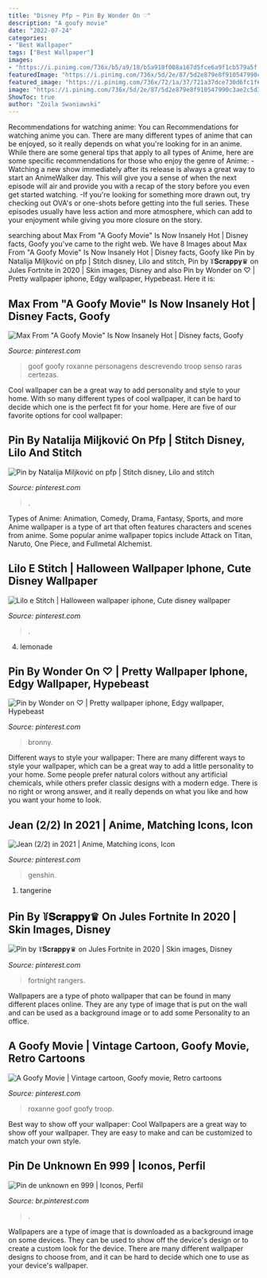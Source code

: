 ```yaml
---
title: "Disney Pfp ~ Pin By Wonder On ♡"
description: "A goofy movie"
date: "2022-07-24"
categories:
- "Best Wallpaper"
tags: ["Best Wallpaper"]
images:
- "https://i.pinimg.com/736x/b5/a9/18/b5a918f008a167d5fce6a9f1cb579a5f.jpg"
featuredImage: "https://i.pinimg.com/736x/5d/2e/87/5d2e879e8f910547990c3ae2c5d3fa43.jpg"
featured_image: "https://i.pinimg.com/736x/72/1a/37/721a37dce730d6fc1f66af5910235d6c.jpg"
image: "https://i.pinimg.com/736x/5d/2e/87/5d2e879e8f910547990c3ae2c5d3fa43.jpg"
ShowToc: true
author: "Zoila Swaniawski"
---
```



Recommendations for watching anime: You can
Recommendations for watching anime you can. There are many different types of anime that can be enjoyed, so it really depends on what you're looking for in an anime. While there are some general tips that apply to all types of Anime, here are some specific recommendations for those who enjoy the genre of Anime: 
-Watching a new show immediately after its release is always a great way to start an AnimeWalker day. This will give you a sense of when the next episode will air and provide you with a recap of the story before you even get started watching. 
-If you're looking for something more drawn out, try checking out OVA's or one-shots before getting into the full series. These episodes usually have less action and more atmosphere, which can add to your enjoyment while giving you more closure on the story.

	

		
searching about Max From &quot;A Goofy Movie&quot; Is Now Insanely Hot | Disney facts, Goofy you've came to the right web. We have 8 Images about Max From &quot;A Goofy Movie&quot; Is Now Insanely Hot | Disney facts, Goofy like Pin by Natalija Miljković on pfp | Stitch disney, Lilo and stitch, Pin by ꒦𝐒𝐜𝐫𝐚𝐩𝐩𝐲♛ on Jules Fortnite in 2020 | Skin images, Disney and also Pin by Wonder on ♡ | Pretty wallpaper iphone, Edgy wallpaper, Hypebeast. Here it is:
		
    
## Max From &quot;A Goofy Movie&quot; Is Now Insanely Hot | Disney Facts, Goofy

<img loading=lazy src="https://i.pinimg.com/736x/24/d1/7e/24d17ec42ac5344eb18eef4509cad58b--grandmother-willow-grandmothers.jpg" onerror="this.onerror=null;this.src='https://tse1.mm.bing.net/th?id=OIP.XZlDNfdZ_o04t8XDn8uJ0wEsCW&amp;pid=15.1';" alt="Max From &quot;A Goofy Movie&quot; Is Now Insanely Hot | Disney facts, Goofy">

_Source: pinterest.com_

>goof goofy roxanne personagens descrevendo troop senso raras certezas. 

	

Cool wallpaper can be a great way to add personality and style to your home. With so many different types of cool wallpaper, it can be hard to decide which one is the perfect fit for your home. Here are five of our favorite options for cool wallpaper: 

    
## Pin By Natalija Miljković On Pfp | Stitch Disney, Lilo And Stitch

<img loading=lazy src="https://i.pinimg.com/736x/93/c2/bd/93c2bdbf8acb9f701297f4faa6c15199.jpg" onerror="this.onerror=null;this.src='https://tse3.mm.bing.net/th?id=OIP.QnFhJSAHI1BmUCnI9NEg_gHaNJ&amp;pid=15.1';" alt="Pin by Natalija Miljković on pfp | Stitch disney, Lilo and stitch">

_Source: pinterest.com_

>. 

	

Types of Anime: Animation, Comedy, Drama, Fantasy, Sports, and more
Anime wallpaper is a type of art that often features characters and scenes from anime. Some popular anime wallpaper topics include Attack on Titan, Naruto, One Piece, and Fullmetal Alchemist.

    
## Lilo E Stitch | Halloween Wallpaper Iphone, Cute Disney Wallpaper

<img loading=lazy src="https://i.pinimg.com/736x/bb/50/31/bb503140215b151990b81e0481739957.jpg" onerror="this.onerror=null;this.src='https://tse1.mm.bing.net/th?id=OIP.c1fbRfndvjokJ44MQeG8YAHaMu&amp;pid=15.1';" alt="Lilo e Stitch | Halloween wallpaper iphone, Cute disney wallpaper">

_Source: pinterest.com_

>. 

	

4. lemonade 

    
## Pin By Wonder On ♡ | Pretty Wallpaper Iphone, Edgy Wallpaper, Hypebeast

<img loading=lazy src="https://i.pinimg.com/736x/4a/f5/be/4af5bef80398056e1ca5e6740b2dfca2.jpg" onerror="this.onerror=null;this.src='https://tse3.mm.bing.net/th?id=OIP.4BDkajKuJQcWWPlAaOewVAHaM6&amp;pid=15.1';" alt="Pin by Wonder on ♡ | Pretty wallpaper iphone, Edgy wallpaper, Hypebeast">

_Source: pinterest.com_

>bronny. 

	

Different ways to style your wallpaper:
There are many different ways to style your wallpaper, which can be a great way to add a little personality to your home. Some people prefer natural colors without any artificial chemicals, while others prefer classic designs with a modern edge. There is no right or wrong answer, and it really depends on what you like and how you want your home to look.

    
## Jean (2/2) In 2021 | Anime, Matching Icons, Icon

<img loading=lazy src="https://i.pinimg.com/736x/5d/2e/87/5d2e879e8f910547990c3ae2c5d3fa43.jpg" onerror="this.onerror=null;this.src='https://tse1.mm.bing.net/th?id=OIP.Y7Hn44UTxzUml6seNPOfzgHaHa&amp;pid=15.1';" alt="Jean (2/2) in 2021 | Anime, Matching icons, Icon">

_Source: pinterest.com_

>genshin. 

	

1. tangerine 

    
## Pin By ꒦𝐒𝐜𝐫𝐚𝐩𝐩𝐲♛ On Jules Fortnite In 2020 | Skin Images, Disney

<img loading=lazy src="https://i.pinimg.com/736x/40/66/f3/4066f36d05c8ade0ce29653ef0d87c82.jpg" onerror="this.onerror=null;this.src='https://tse2.mm.bing.net/th?id=OIP.lO-zOOiL1PG8QuDXT7EbFQHaHa&amp;pid=15.1';" alt="Pin by ꒦𝐒𝐜𝐫𝐚𝐩𝐩𝐲♛ on Jules Fortnite in 2020 | Skin images, Disney">

_Source: pinterest.com_

>fortnight rangers. 

	



Wallpapers are a type of photo wallpaper that can be found in many different places online. They are any type of image that is put on the wall and can be used as a background image or to add some Personality to an office.

    
## A Goofy Movie | Vintage Cartoon, Goofy Movie, Retro Cartoons

<img loading=lazy src="https://i.pinimg.com/736x/72/1a/37/721a37dce730d6fc1f66af5910235d6c.jpg" onerror="this.onerror=null;this.src='https://tse1.mm.bing.net/th?id=OIP.MGKIKhrUlvp6_qfmQHeKnwHaD_&amp;pid=15.1';" alt="A Goofy Movie | Vintage cartoon, Goofy movie, Retro cartoons">

_Source: pinterest.com_

>roxanne goof goofy troop. 

	

Best way to show off your wallpaper:
Cool Wallpapers are a great way to show off your wallpaper. They are easy to make and can be customized to match your own style.

    
## Pin De Unknown En 999 | Iconos, Perfil

<img loading=lazy src="https://i.pinimg.com/736x/b5/a9/18/b5a918f008a167d5fce6a9f1cb579a5f.jpg" onerror="this.onerror=null;this.src='https://tse3.mm.bing.net/th?id=OIP.Tc4p-g5Du3Onu7ad1GxjJwHaHa&amp;pid=15.1';" alt="Pin de unknown en 999 | Iconos, Perfil">

_Source: br.pinterest.com_

>. 

	

Wallpapers are a type of image that is downloaded as a background image on some devices. They can be used to show off the device's design or to create a custom look for the device. There are many different wallpaper designs to choose from, and it can be hard to decide which one to use as your device's wallpaper.

